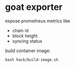 # goat exporter

expose prometheus metrics like

- chain id
- block height
- syncing status

build container image:

```
bash hack/build-image.sh
```
